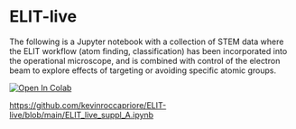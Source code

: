 # ELIT-live

The following is a Jupyter notebook with a collection of STEM data where the ELIT workflow (atom finding, classification) has been incorporated into the operational microscope, and is combined with control of the electron beam to explore effects of targeting or avoiding specific atomic groups.

[![Open In Colab](https://colab.research.google.com/assets/colab-badge.svg)](https://colab.research.google.com/github/kevinroccapriore/ELIT-live/blob/main/ELIT_live_suppl_A.ipynb)

https://github.com/kevinroccapriore/ELIT-live/blob/main/ELIT_live_suppl_A.ipynb
